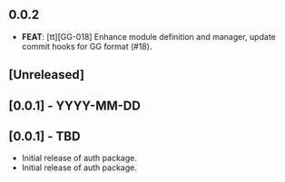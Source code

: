 ## 0.0.2

 - **FEAT**: [tt][GG-018] Enhance module definition and manager, update commit hooks for GG format (#18).

## [Unreleased]

## [0.0.1] - YYYY-MM-DD

## [0.0.1] - TBD

- Initial release of auth package.
- Initial release of auth package.
